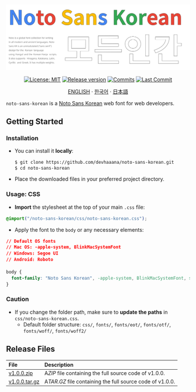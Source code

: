 <div align="center">

[![Banner](./images/banner.svg)](#readme)

[![License: MIT](https://img.shields.io/badge/License-MIT-yellow.svg?style=for-the-badge)](LICENSE "License")
[![Release version](https://img.shields.io/github/release/devhaaana/noto-sans-korean.svg?label=Download&style=for-the-badge)](#release-files "Release Files")
[![Commits](https://img.shields.io/github/commit-activity/y/devhaaana/noto-sans-korean.svg?label=commits&style=for-the-badge)](https://github.com/devhaaana/radipy/commits "Commit History")
[![Last Commit](https://img.shields.io/github/last-commit/devhaaana/noto-sans-korean.svg?label=&style=for-the-badge&display_timestamp=committer)](https://github.com/devhaaana/radipy/pulse/monthly "Last Commit")

</div>

<div align="center">

[ENGLISH](/README.md)  ·  [한국어](/documents/README-KR.md)  ·  [日本語](/documents/README-JP.md)

</div>

`noto-sans-korean` is a [Noto Sans Korean](https://fonts.google.com/noto/specimen/Noto+Sans+KR) web font for web developers.

## Getting Started

### Installation

- You can install it **locally**:
  ```console
  $ git clone https://github.com/devhaaana/noto-sans-korean.git
  $ cd noto-sans-korean
  ```
- Place the downloaded files in your preferred project directory.

### Usage: CSS

- **Import** the stylesheet at the top of your main `.css` file:

```css
@import("/noto-sans-korean/css/noto-sans-korean.css");
```

- Apply the font to the `body` or any necessary elements:

```css
// Default OS fonts
// Mac OS: -apple-system, BlinkMacSystemFont
// Windows: Segoe UI
// Android: Roboto

body {
  font-family: "Noto Sans Korean", -apple-system, BlinkMacSystemFont, system-ui, "Helvetica Neue", "Segoe UI", Roboto, "Malgun Gothic", Helvetica, Arial, sans-serif;
}
```

### Caution

- If you change the folder path, make sure to **update the paths** in `css/noto-sans-korean.css`.
  - Default folder structure: `css/`, `fonts/`, `fonts/eot/`, `fonts/otf/`, `fonts/woff/`, `fonts/woff2/`

## Release Files

| File                 | Description                                                 |
| :------------------- | :---------------------------------------------------------- |
| [v1.0.0.zip](https://github.com/devhaaana/noto-sans-korean/archive/refs/tags/v1.0.0.zip)    | A*ZIP* file containing the full source code of v1.0.0.    |
| [v1.0.0.tar.gz](https://github.com/devhaaana/noto-sans-korean/archive/refs/tags/v1.0.0.tar.gz) | A*TAR.GZ* file containing the full source code of v1.0.0. |
